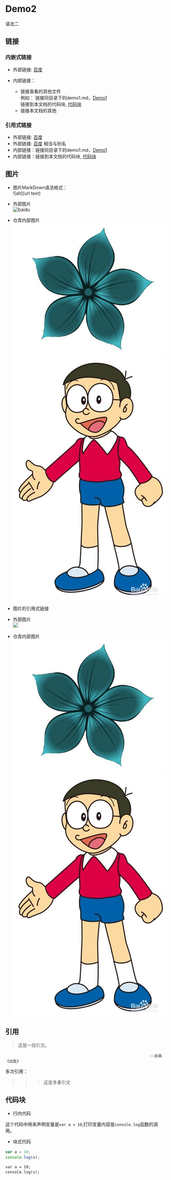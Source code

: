 # Demo2  

语法二  

## 链接
### 内嵌式链接
- 外部链接:
[百度](https://www.baidu.com)

- 内部链接：
  - 链接查看的其他文件  
    例如：
	链接同目录下的demo1.md，[Demo1](demo1.md)  
	链接到本文档的代码块, [代码块](demo2.md#代码块-demo)
  - 链接本文档的其他  
    
### 引用式链接
- 外部链接: [百度]
- 外部链接: [百度][baidu]  相当与别名
- 内部链接：链接同目录下的demo1.md，[Demo1]
- 内部链接：链接到本文档的代码块, [代码块]



## 图片
- 图片MarkDown语法格式：  
    ![alt](url text)
	
- 外部图片  
![baidu](https://timgsa.baidu.com/timg?image&quality=80&size=b9999_10000&sec=1564534240&di=7ea0faf37e196aed5111aa5f642c2758&imgtype=jpg&er=1&src=http%3A%2F%2Fimage.cn.made-in-china.com%2Fprodzip%2F000-jCrQFphdyAum.jpg "百度搜索")  


- 仓库内部图片  
![](images/index.jpg)  
![](images/boy.jpg)  


- 图片的引用式链接
- 外部图片  
![][firefox_logo]  


- 仓库内部图片  
![][flower]  
![][boy] 


## 引用

>这是一段引文。  

                                                                   --出自《出处》
多次引用：
>>> 这是多重引文



## 代码块

- 行内代码

这个代码中用来声明变量是`var a = 10`,打印变量内容是`console.log`函数的调用。



- 块式代码  

```JavaScript
var a = 10;
console.log(s);
```


    var a = 10;
    console.log(s);





<!-- 下面是本文档中用到的链接-->
[百度]:https://www.baidu.com
[baidu]:https://www.baidu.com
[Demo1]:demo1.md
[代码块]:demo2.md#代码块-demo
[firefox_logo]:https://www.firefox.com.cn/media/img/logos/firefox/logo-quantum.9c5e96634f92.png
[flower]:images/index.jpg
[boy]:images/boy.jpg